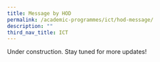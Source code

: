 ```yaml
---
title: Message by HOD
permalink: /academic-programmes/ict/hod-message/
description: ""
third_nav_title: ICT
---
```

Under construction. Stay tuned for more updates!